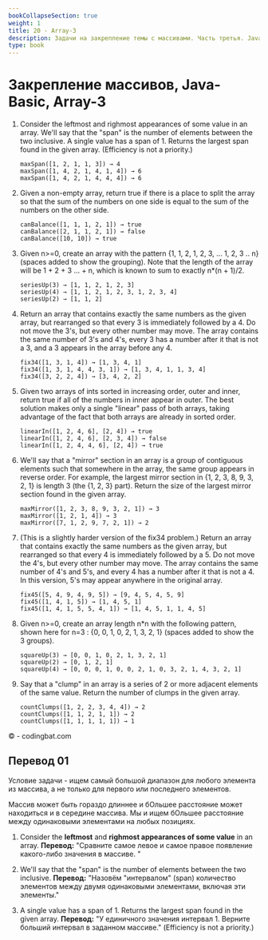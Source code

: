 ```yaml
---
bookCollapseSection: true
weight: 1
title: 20 - Array-3  
description: Задачи на закрепление темы с массивами. Часть третья. Java
type: book 
---
```

# Закрепление массивов, Java-Basic, Array-3 

1. Consider the leftmost and righmost appearances of some value in an array. We'll say that the "span" is the number of elements between the two inclusive. A single value has a span of 1. Returns the largest span found in the given array. (Efficiency is not a priority.)
    ```
    maxSpan([1, 2, 1, 1, 3]) → 4
    maxSpan([1, 4, 2, 1, 4, 1, 4]) → 6
    maxSpan([1, 4, 2, 1, 4, 4, 4]) → 6
    ```
2. Given a non-empty array, return true if there is a place to split the array so that the sum of the numbers on one side is equal to the sum of the numbers on the other side.
    ```
    canBalance([1, 1, 1, 2, 1]) → true
    canBalance([2, 1, 1, 2, 1]) → false
    canBalance([10, 10]) → true
    ```
3. Given n>=0, create an array with the pattern {1,    1, 2,    1, 2, 3,   ... 1, 2, 3 .. n} (spaces added to show the grouping). Note that the length of the array will be 1 + 2 + 3 ... + n, which is known to sum to exactly n*(n + 1)/2.
    ```
    seriesUp(3) → [1, 1, 2, 1, 2, 3]
    seriesUp(4) → [1, 1, 2, 1, 2, 3, 1, 2, 3, 4]
    seriesUp(2) → [1, 1, 2]
    ```
4. Return an array that contains exactly the same numbers as the given array, but rearranged so that every 3 is immediately followed by a 4. Do not move the 3's, but every other number may move. The array contains the same number of 3's and 4's, every 3 has a number after it that is not a 3, and a 3 appears in the array before any 4.
    ```
    fix34([1, 3, 1, 4]) → [1, 3, 4, 1]
    fix34([1, 3, 1, 4, 4, 3, 1]) → [1, 3, 4, 1, 1, 3, 4]
    fix34([3, 2, 2, 4]) → [3, 4, 2, 2]
    ```
5. Given two arrays of ints sorted in increasing order, outer and inner, return true if all of the numbers in inner appear in outer. The best solution makes only a single "linear" pass of both arrays, taking advantage of the fact that both arrays are already in sorted order.
    ```
    linearIn([1, 2, 4, 6], [2, 4]) → true
    linearIn([1, 2, 4, 6], [2, 3, 4]) → false
    linearIn([1, 2, 4, 4, 6], [2, 4]) → true
    ```
6. We'll say that a "mirror" section in an array is a group of contiguous elements such that somewhere in the array, the same group appears in reverse order. For example, the largest mirror section in {1, 2, 3, 8, 9, 3, 2, 1} is length 3 (the {1, 2, 3} part). Return the size of the largest mirror section found in the given array.
    ```
    maxMirror([1, 2, 3, 8, 9, 3, 2, 1]) → 3
    maxMirror([1, 2, 1, 4]) → 3
    maxMirror([7, 1, 2, 9, 7, 2, 1]) → 2
    ```
7. (This is a slightly harder version of the fix34 problem.) Return an array that contains exactly the same numbers as the given array, but rearranged so that every 4 is immediately followed by a 5. Do not move the 4's, but every other number may move. The array contains the same number of 4's and 5's, and every 4 has a number after it that is not a 4. In this version, 5's may appear anywhere in the original array.
    ```
    fix45([5, 4, 9, 4, 9, 5]) → [9, 4, 5, 4, 5, 9]
    fix45([1, 4, 1, 5]) → [1, 4, 5, 1]
    fix45([1, 4, 1, 5, 5, 4, 1]) → [1, 4, 5, 1, 1, 4, 5]
    ```
8. Given n>=0, create an array length n*n with the following pattern, shown here for n=3 : {0, 0, 1,    0, 2, 1,    3, 2, 1} (spaces added to show the 3 groups).
    ```
    squareUp(3) → [0, 0, 1, 0, 2, 1, 3, 2, 1]
    squareUp(2) → [0, 1, 2, 1]
    squareUp(4) → [0, 0, 0, 1, 0, 0, 2, 1, 0, 3, 2, 1, 4, 3, 2, 1]
    ```
9. Say that a "clump" in an array is a series of 2 or more adjacent elements of the same value. Return the number of clumps in the given array.
    ```
    countClumps([1, 2, 2, 3, 4, 4]) → 2
    countClumps([1, 1, 2, 1, 1]) → 2
    countClumps([1, 1, 1, 1, 1]) → 1
    ```

© - codingbat.com

## Перевод 01

Условие задачи - ищем самый большой диапазон для любого элемента из массива, а не только для первого или последнего элементов. 

Массив может быть гораздо длиннее и бОльшее расстояние может находиться и в середине массива. Мы и ищем бОльшее расстояние между одинаковыми элементами на любых позициях.

1. Consider the **leftmost** and **righmost appearances of some value** in an array. 
**Перевод:** "Сравните самое левое и самое правое появление какого-либо значения в массиве. "

2. We'll say that the "span" is the number of elements between the two inclusive. 
**Перевод:** "Назовём "интервалом" (span) количество элементов между двумя одинаковыми элементами, включая эти элементы."

3. A single value has a span of 1. Returns the largest span found in the given array. 
**Перевод:** "У единичного значения интервал 1. Верните больший интервал в заданном массиве."
(Efficiency is not a priority.)

